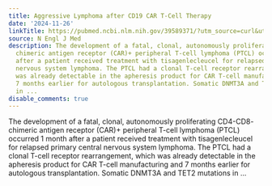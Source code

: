 ```yaml
---
title: Aggressive Lymphoma after CD19 CAR T-Cell Therapy
date: '2024-11-26'
linkTitle: https://pubmed.ncbi.nlm.nih.gov/39589371/?utm_source=curl&utm_medium=rss&utm_campaign=pubmed-2&utm_content=1LIK-026Y9bjRE4xDQ231BSa89BnY4O2Rfi-9WXQd8C31C6cqE&fc=20211015124055&ff=20241127173246&v=2.18.0.post9+e462414
source: N Engl J Med
description: The development of a fatal, clonal, autonomously proliferating CD4-CD8-
  chimeric antigen receptor (CAR)+ peripheral T-cell lymphoma (PTCL) occurred 1 month
  after a patient received treatment with tisagenlecleucel for relapsed primary central
  nervous system lymphoma. The PTCL had a clonal T-cell receptor rearrangement, which
  was already detectable in the apheresis product for CAR T-cell manufacturing and
  7 months earlier for autologous transplantation. Somatic DNMT3A and TET2 mutations
  in ...
disable_comments: true
---
```

The development of a fatal, clonal, autonomously proliferating CD4-CD8- chimeric antigen receptor (CAR)+ peripheral T-cell lymphoma (PTCL) occurred 1 month after a patient received treatment with tisagenlecleucel for relapsed primary central nervous system lymphoma. The PTCL had a clonal T-cell receptor rearrangement, which was already detectable in the apheresis product for CAR T-cell manufacturing and 7 months earlier for autologous transplantation. Somatic DNMT3A and TET2 mutations in ...